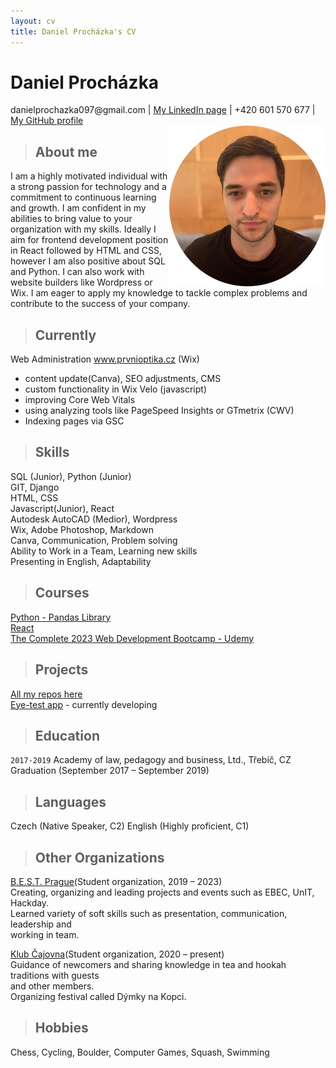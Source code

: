 ```yaml
---
layout: cv
title: Daniel Procházka's CV
---
```

# Daniel Procházka

<div id="webaddress">
danielprochazka097@gmail.com
| <a href="https://www.linkedin.com/in/daniel-procházka-450a5722a/">My LinkedIn page</a>
    | +420 601 570 677
       | <a href="https://github.com/Obi-Dan66">My GitHub profile</a>
</div>

<img src="images\Dan.jpg" align="right" width="250" height="257">

> ## About me

I am a highly motivated individual with a strong passion
for technology and a commitment to continuous learning and growth.
I am confident in my abilities to bring value to your organization
with my skills. Ideally I aim for frontend development position in React
followed by HTML and CSS, however I am also positive about SQL and Python.
I can also work with website builders like Wordpress or Wix.
I am eager to apply my knowledge to tackle complex problems and contribute
to the success of your company.

> ## Currently

Web Administration www.prvnioptika.cz (Wix)
- content update(Canva), SEO adjustments, CMS
- custom functionality in Wix Velo (javascript)
- improving Core Web Vitals
- using analyzing tools like PageSpeed Insights or GTmetrix (CWV)
- Indexing pages via GSC 

> ## Skills
SQL (Junior), Python (Junior)\
GIT, Django\
HTML, CSS\
Javascript(Junior), React\
Autodesk AutoCAD (Medior), Wordpress\
Wix, Adobe Photoshop, Markdown\
Canva, Communication, Problem solving\
Ability to Work in a Team, Learning new skills\
Presenting in English, Adaptability

> ## Courses
<a href="https://edu.sh.cvut.cz/kurz-pandas-spracovani-dat-v-python/">Python - Pandas Library</a>\
<a href="https://edu.sh.cvut.cz/kurz-react/">React</a>\
<a href="https://www.udemy.com/course/the-complete-web-development-bootcamp/learn/lecture/12638830#overview">The Complete 2023 Web Development Bootcamp - Udemy</a>


> ## Projects
<a href="https://github.com/Obi-Dan66?tab=repositories">All my repos here</a>\
<a href="https://github.com/Obi-Dan66/eye-test">Eye-test app</a> - currently developing


> ## Education

`2017-2019`
Academy of law, pedagogy and business, Ltd., Třebíč, CZ\
Graduation (September 2017 – September 2019)

> ## Languages
Czech (Native Speaker, C2)
English (Highly proficient, C1)

> ## Other Organizations

[B.E.S.T. Prague](https://bestprague.cz/)(Student organization, 2019 – 2023)\
    Creating, organizing and leading projects and events such as EBEC, UnIT, Hackday.\
    Learned variety of soft skills such as presentation, communication, leadership and\
    working in team.

[Klub Čajovna](https://klubcajovna.cz/)(Student organization, 2020 – present)\
    Guidance of newcomers and sharing knowledge in tea and hookah traditions with guests\
    and other members.\
    Organizing festival called Dýmky na Kopci.

> ## Hobbies
Chess, Cycling, Boulder, Computer Games, Squash, Swimming